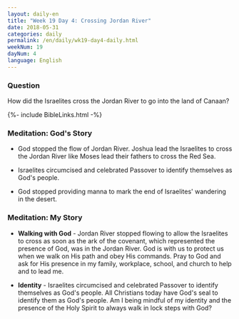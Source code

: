 ```yaml
---
layout: daily-en
title: "Week 19 Day 4: Crossing Jordan River"
date: 2018-05-31
categories: daily
permalink: /en/daily/wk19-day4-daily.html
weekNum: 19
dayNum: 4
language: English
---
```

### Question     
How did the Israelites cross the Jordan River to go into the land of Canaan?

{%- include BibleLinks.html -%} 

### Meditation: God's Story   
+ God stopped the flow of Jordan River. Joshua lead the Israelites to cross the Jordan River like Moses lead their fathers to cross the Red Sea. 

+ Israelites circumcised and celebrated Passover to identify themselves as God's people. 

+ God stopped providing manna to mark the end of Israelites' wandering in the desert. 

### Meditation: My Story   
+ **Walking with God** - Jordan River stopped flowing to allow the Israelites to cross as soon as the ark of the covenant, which represented the presence of God, was in the Jordan River. God is with us to protect us when we walk on His path and obey His commands. Pray to God and ask for His presence in my family, workplace, school, and church to help and to lead me. 

+ **Identity** - Israelites circumcised and celebrated Passover to identify themselves as God's people. All Christians today have God's seal to identify them as God's people. Am I being mindful of my identity and the presence of the Holy Spirit to always walk in lock steps with God? 

